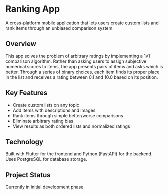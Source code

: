 # Ranking App

A cross-platform mobile application that lets users create custom lists and rank items through an unbiased comparison system.

## Overview

This app solves the problem of arbitrary ratings by implementing a 1v1 comparison algorithm. Rather than asking users to assign subjective numerical scores to items, the app presents pairs of items and asks which is better. Through a series of binary choices, each item finds its proper place in the list and receives a rating between 0.1 and 10.0 based on its position.

## Key Features

- Create custom lists on any topic
- Add items with descriptions and images
- Rank items through simple better/worse comparisons
- Eliminate arbitrary rating bias
- View results as both ordered lists and normalized ratings

## Technology

Built with Flutter for the frontend and Python (FastAPI) for the backend. Uses PostgreSQL for database storage.

## Project Status

Currently in initial development phase.
